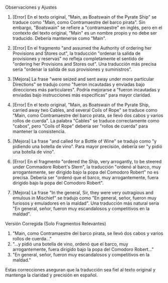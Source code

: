 Observaciones y Ajustes

1. [Error] En el texto original, "Main, as Boatswain of the Pyrate Ship" se traduce como "Main, como Contramaestre del barco pirata". Sin embargo, "Boatswain" se refiere a "contramaestre" en inglés, pero en el contexto del texto original, "Main" es un nombre propio y no debe ser traducido. Debería mantenerse como "Main".

2. [Error] En el fragmento "and assumed the Authority of ordering her Provisions and Stores out", la traducción "ordenar la salida de provisiones y reservas" no refleja completamente el sentido de "ordering her Provisions and Stores out". Una traducción más precisa sería "ordenar la salida de sus provisiones y suministros".

3. [Mejora] La frase "were seized and sent away under more particular Directions" se tradujo como "fueron incautadas y enviadas bajo direcciones más particulares". Podría mejorarse a "fueron incautadas y enviadas bajo instrucciones más específicas" para mayor claridad.

4. [Error] En el texto original, "Main, as Boatswain of the Pyrate Ship, carried away two Cables, and several Coils of Rope" se traduce como "Main, como Contramaestre del barco pirata, se llevó dos cabos y varios rollos de cuerda". La palabra "Cables" se traduce correctamente como "cabos", pero "Coils of Rope" debería ser "rollos de cuerda" para mantener la consistencia.

5. [Mejora] La frase "and called for a Bottle of Wine" se tradujo como "y pidiendo una botella de vino". Para mayor precisión, debería ser "y pidió una botella de vino".

6. [Error] En el fragmento "ordered the Ship, very arrogantly, to be steered under Commadore Robert's Stern", la traducción "ordenó al barco, muy arrogantemente, ser dirigido bajo la popa del Comodoro Robert" no es precisa. Debería ser "ordenó que el barco, muy arrogantemente, fuera dirigido bajo la popa del Comodoro Robert".

7. [Mejora] La frase "In the general, Sir, they were very outragious and emulous in Mischief" se tradujo como "En general, señor, fueron muy furiosos y emuladores en la maldad". Una traducción más natural sería "En general, señor, fueron muy escandalosos y competitivos en la maldad".

Versión Corregida (Solo Fragmentos Relevantes)

1. "Main, como Contramaestre del barco pirata, se llevó dos cabos y varios rollos de cuerda..."
2. "...y pidió una botella de vino, ordenó que el barco, muy arrogantemente, fuera dirigido bajo la popa del Comodoro Robert..."
3. "En general, señor, fueron muy escandalosos y competitivos en la maldad."

Estas correcciones aseguran que la traducción sea fiel al texto original y mantenga la claridad y precisión en español.
